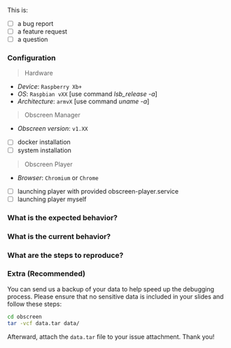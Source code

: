 This is:

- [ ] a bug report
- [ ] a feature request
- [ ] a question

### Configuration

> Hardware

- *Device*: `Raspberry Xb+`
- *OS*: `Raspbian vXX` [use command *lsb_release -a*]
- *Architecture*: `armvX` [use command *uname -a*]
  
> Obscreen Manager

- *Obscreen version*: `v1.XX`
- [ ] docker installation
- [ ] system installation
      
> Obscreen Player

- *Browser*: `Chromium` or `Chrome`
- [ ] launching player with provided obscreen-player.service
- [ ] launching player myself

### What is the expected behavior?


### What is the current behavior?


### What are the steps to reproduce?


### Extra (Recommended)
You can send us a backup of your data to help speed up the debugging process. Please ensure that no sensitive data is included in your slides and follow these steps:
```bash
cd obscreen
tar -vcf data.tar data/
```
Afterward, attach the `data.tar` file to your issue attachment. Thank you!







